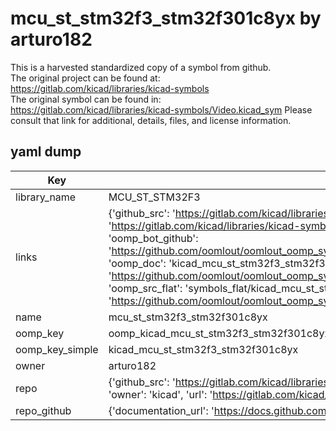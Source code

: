 # mcu_st_stm32f3_stm32f301c8yx by arturo182  
This is a harvested standardized copy of a symbol from github.  
The original project can be found at:  
https://gitlab.com/kicad/libraries/kicad-symbols  
The original symbol can be found in:
https://gitlab.com/kicad/libraries/kicad-symbols/Video.kicad_sym
Please consult that link for additional, details, files, and license information.  
## yaml dump  
| Key | Value |  
| --- | --- |  
| library_name | MCU_ST_STM32F3 |  
| links | {'github_src': 'https://gitlab.com/kicad/libraries/kicad-symbols/Video.kicad_sym', 'github_src_repo': 'https://gitlab.com/kicad/libraries/kicad-symbols', 'oomp_bot': 'kicad_mcu_st_stm32f3_stm32f301c8yx/working', 'oomp_bot_github': 'https://github.com/oomlout/oomlout_oomp_symbol_bot/tree/main/kicad_mcu_st_stm32f3_stm32f301c8yx/working', 'oomp_doc': 'kicad_mcu_st_stm32f3_stm32f301c8yx/working', 'oomp_doc_github': 'https://github.com/oomlout/oomlout_oomp_symbol_doc/tree/main/kicad_mcu_st_stm32f3_stm32f301c8yx/working', 'oomp_src_flat': 'symbols_flat/kicad_mcu_st_stm32f3_stm32f301c8yx/working', 'oomp_src_flat_github': 'https://github.com/oomlout/oomlout_oomp_symbol_src/tree/main/kicad_mcu_st_stm32f3_stm32f301c8yx/working'} |  
| name | mcu_st_stm32f3_stm32f301c8yx |  
| oomp_key | oomp_kicad_mcu_st_stm32f3_stm32f301c8yx |  
| oomp_key_simple | kicad_mcu_st_stm32f3_stm32f301c8yx |  
| owner | arturo182 |  
| repo | {'github_src': 'https://gitlab.com/kicad/libraries/kicad-symbols/Video.kicad_sym', 'name': 'libraries/kicad-symbols', 'owner': 'kicad', 'url': 'https://gitlab.com/kicad/libraries/kicad-symbols'} |  
| repo_github | {'documentation_url': 'https://docs.github.com/rest/repos/repos#get-a-repository', 'message': 'Not Found'} |  

